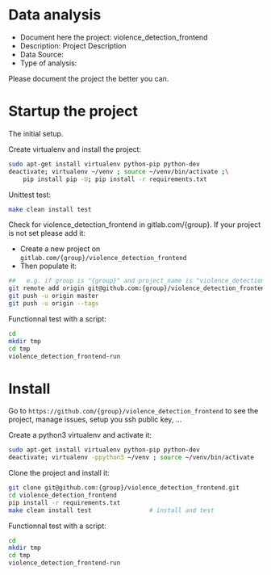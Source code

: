 # Data analysis
- Document here the project: violence_detection_frontend
- Description: Project Description
- Data Source:
- Type of analysis:

Please document the project the better you can.

# Startup the project

The initial setup.

Create virtualenv and install the project:
```bash
sudo apt-get install virtualenv python-pip python-dev
deactivate; virtualenv ~/venv ; source ~/venv/bin/activate ;\
    pip install pip -U; pip install -r requirements.txt
```

Unittest test:
```bash
make clean install test
```

Check for violence_detection_frontend in gitlab.com/{group}.
If your project is not set please add it:

- Create a new project on `gitlab.com/{group}/violence_detection_frontend`
- Then populate it:

```bash
##   e.g. if group is "{group}" and project_name is "violence_detection_frontend"
git remote add origin git@github.com:{group}/violence_detection_frontend.git
git push -u origin master
git push -u origin --tags
```

Functionnal test with a script:

```bash
cd
mkdir tmp
cd tmp
violence_detection_frontend-run
```

# Install

Go to `https://github.com/{group}/violence_detection_frontend` to see the project, manage issues,
setup you ssh public key, ...

Create a python3 virtualenv and activate it:

```bash
sudo apt-get install virtualenv python-pip python-dev
deactivate; virtualenv -ppython3 ~/venv ; source ~/venv/bin/activate
```

Clone the project and install it:

```bash
git clone git@github.com:{group}/violence_detection_frontend.git
cd violence_detection_frontend
pip install -r requirements.txt
make clean install test                # install and test
```
Functionnal test with a script:

```bash
cd
mkdir tmp
cd tmp
violence_detection_frontend-run
```
